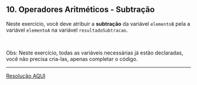 <div class="layout-pane__container"><div id="main-splitpane-left" class="coding-question__left-pane"><section class="question-view__title-wrapper"><h1 class="question-view__title">10. Operadores Aritméticos - Subtração</h1></section><section class="question-view__instruction"><div class="candidate-rich-text"><div id="7tqceqophha-instruction"><p>Neste exercício, você deve atribuir a <strong>subtração</strong> da variável&nbsp;<code>elementoB</code>&nbsp;pela a variável&nbsp;<code><kbd>elementoA</kbd></code>&nbsp;na variável&nbsp;<code>resultadoSubtracao</code>.</p>

<p>&nbsp;</p>

<p>Obs: Neste exercício, todas as variáveis necessárias já estão declaradas, você não precisa cria-las, apenas completar o código.&nbsp;</p>
</div></div></section></div></div>

____

[Resolução AQUI](https://github.com/luelencavalheiro/curso-introdutorio-javascript/blob/main/exercicio-10/resolucao.js)